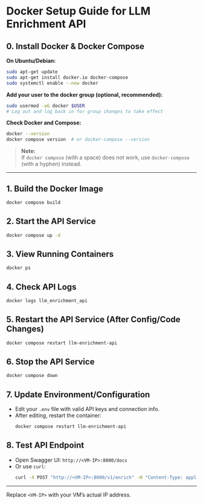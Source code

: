 # Docker Setup Guide for LLM Enrichment API

## 0. Install Docker & Docker Compose

**On Ubuntu/Debian:**
```sh
sudo apt-get update
sudo apt-get install docker.io docker-compose
sudo systemctl enable --now docker
```

**Add your user to the docker group (optional, recommended):**
```sh
sudo usermod -aG docker $USER
# Log out and log back in for group changes to take effect
```

**Check Docker and Compose:**
```sh
docker --version
docker compose version  # or docker-compose --version
```

> **Note:**  
> If `docker compose` (with a space) does not work, use `docker-compose` (with a hyphen) instead.

---

## 1. Build the Docker Image
```sh
docker compose build
```

## 2. Start the API Service
```sh
docker compose up -d
```

## 3. View Running Containers
```sh
docker ps
```

## 4. Check API Logs
```sh
docker logs llm_enrichment_api
```

## 5. Restart the API Service (After Config/Code Changes)
```sh
docker compose restart llm-enrichment-api
```

## 6. Stop the API Service
```sh
docker compose down
```

## 7. Update Environment/Configuration
- Edit your `.env` file with valid API keys and connection info.
- After editing, restart the container:
  ```sh
  docker compose restart llm-enrichment-api
  ```

## 8. Test API Endpoint
- Open Swagger UI: `http://<VM-IP>:8000/docs`
- Or use `curl`:
  ```sh
  curl -X POST "http://<VM-IP>:8000/v1/enrich" -H "Content-Type: application/json" -d '{"alert": {"id": "123", "timestamp": "2025-07-17T12:00:00Z"}}'
  ```

---
Replace `<VM-IP>` with your VM’s actual IP address.

